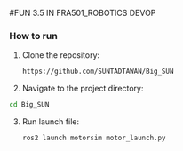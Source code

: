 #FUN 3.5 IN FRA501_ROBOTICS DEVOP
### How to run
1. Clone the repository:
   ```sh
   https://github.com/SUNTADTAWAN/Big_SUN
   ```
2.  Navigate to the project directory:
   ```sh
   cd Big_SUN
   ```
3. Run launch file:
   ```sh
   ros2 launch motorsim motor_launch.py
   ```
